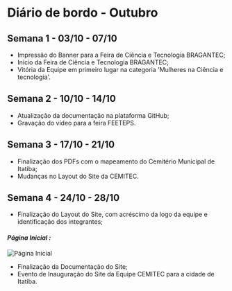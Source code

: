 # Diário de bordo - Outubro

## Semana 1 - 03/10 - 07/10
- Impressão do Banner para a Feira de Ciência e Tecnologia BRAGANTEC;
- Início da Feira de Ciência e Tecnologia BRAGANTEC;
- Vitória da Equipe em primeiro lugar na categoria 'Mulheres na Ciência e tecnologia'.

## Semana 2 - 10/10 - 14/10
- Atualização da documentação na plataforma GitHub;
- Gravação do vídeo para a feira FEETEPS.


## Semana 3 - 17/10 - 21/10
- Finalização dos PDFs com o mapeamento do Cemitério Municipal de Itatiba;
- Mudanças no Layout do Site da CEMITEC.



## Semana 4 - 24/10 - 28/10
- Finalização do Layout do Site, com acréscimo da logo da equipe e identificação dos integrantes;
#### *Página Inicial :*
![Página Inicial](imagens/PAGINAINICIALOFICIAL.jpg)
- Finalização da Documentação do Site;
- Evento de Inauguração do Site da Equipe CEMITEC para a cidade de Itatiba.
